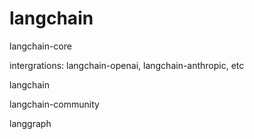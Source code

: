 # langchain

langchain-core

intergrations: langchain-openai, langchain-anthropic, etc

langchain

langchain-community

langgraph

